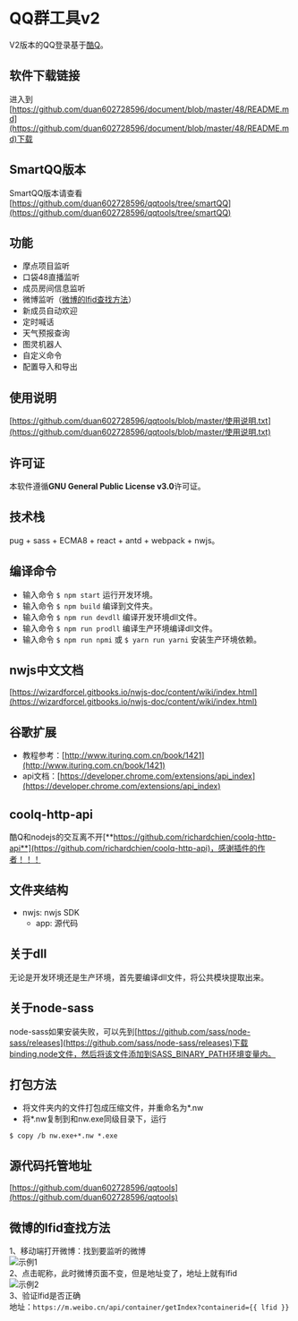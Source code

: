 # QQ群工具v2

V2版本的QQ登录基于[酷Q](https://cqp.cc/)。

## 软件下载链接
进入到[https://github.com/duan602728596/document/blob/master/48/README.md](https://github.com/duan602728596/document/blob/master/48/README.md)下载

## SmartQQ版本
SmartQQ版本请查看[https://github.com/duan602728596/qqtools/tree/smartQQ](https://github.com/duan602728596/qqtools/tree/smartQQ)

## 功能
* 摩点项目监听
* 口袋48直播监听
* 成员房间信息监听
* 微博监听（[微博的lfid查找方法](#微博的lfid查找方法)）
* 新成员自动欢迎
* 定时喊话
* 天气预报查询
* 图灵机器人
* 自定义命令
* 配置导入和导出

## 使用说明
[https://github.com/duan602728596/qqtools/blob/master/使用说明.txt](https://github.com/duan602728596/qqtools/blob/master/使用说明.txt)

## 许可证
本软件遵循**GNU General Public License v3.0**许可证。

## 技术栈
pug + sass + ECMA8 + react + antd + webpack + nwjs。  

## 编译命令
* 输入命令 `$ npm start` 运行开发环境。
* 输入命令 `$ npm build` 编译到文件夹。
* 输入命令 `$ npm run devdll` 编译开发环境dll文件。
* 输入命令 `$ npm run prodll` 编译生产环境编译dll文件。
* 输入命令 `$ npm run npmi` 或 `$ yarn run yarni` 安装生产环境依赖。

## nwjs中文文档
[https://wizardforcel.gitbooks.io/nwjs-doc/content/wiki/index.html](https://wizardforcel.gitbooks.io/nwjs-doc/content/wiki/index.html)

## 谷歌扩展
* 教程参考：[http://www.ituring.com.cn/book/1421](http://www.ituring.com.cn/book/1421)
* api文档：[https://developer.chrome.com/extensions/api_index](https://developer.chrome.com/extensions/api_index)

## coolq-http-api
酷Q和nodejs的交互离不开[**https://github.com/richardchien/coolq-http-api**](https://github.com/richardchien/coolq-http-api)，感谢插件的作者！！！

## 文件夹结构
* nwjs: nwjs SDK
  * app: 源代码

## 关于dll
无论是开发环境还是生产环境，首先要编译dll文件，将公共模块提取出来。

## 关于node-sass
node-sass如果安装失败，可以先到[https://github.com/sass/node-sass/releases](https://github.com/sass/node-sass/releases)下载binding.node文件，然后将该文件添加到SASS_BINARY_PATH环境变量内。

## 打包方法
* 将文件夹内的文件打包成压缩文件，并重命名为*.nw
* 将*.nw复制到和nw.exe同级目录下，运行
```
$ copy /b nw.exe+*.nw *.exe
```

## 源代码托管地址
[https://github.com/duan602728596/qqtools](https://github.com/duan602728596/qqtools)

## 微博的lfid查找方法
1、移动端打开微博：找到要监听的微博   
![示例1](https://raw.githubusercontent.com/duan602728596/document/master/image/20180307193607.jpg)   
2、点击昵称，此时微博页面不变，但是地址变了，地址上就有lfid   
![示例2](https://raw.githubusercontent.com/duan602728596/document/master/image/20180307193622.jpg)   
3、验证lfid是否正确   
地址：`https://m.weibo.cn/api/container/getIndex?containerid={{ lfid }}`